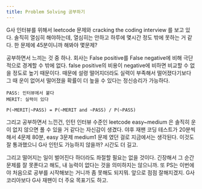 ```yaml
---
title: Problem Solving 공부하기
---
```


G사 인터뷰를 위해서 leetcode 문제와 cracking the coding interview 를 보고 있다. 솔직히 열심히 해야하는데, 열심히는 안하고 하루에 몇시간 정도 밖에 못하는 거 같다. 한 문제에 45분이니까 해봐야 몇문제?

공부하면서 느끼는 것 중 하나. 회사는 False positive를 False negative에 비해 극단적으로 경계할 수 밖에 없다. false positive의 비용이 negative에 비하면 비교할 수 없을 정도로 높기 때문이다. 때문에 설령 떨어지더라도 실력이 부족해서 떨어졌다기보다 그 때 운이 없어서 떨어졌을 확률이 더 높을 수 있다는 정신승리가 가능하다.

```
PASS: 인터뷰에서 붙다
MERIT: 실력이 있다

P(~MERIT|~PASS) = P(~MERIT and ~PASS) / P(~PASS)
```

그리고 공부하면서 느낀건, 인턴 인터뷰 수준인 leetcode easy~medium 은 솔직히 운이 없지 않으면 풀 수 있을 거 같다는 자신감이 생겼다. 야후 재팬 코딩 테스트가 20분씩해서 4문제 80분, easy 3문제 medium1 문제 였던 걸로 지금에서는 생각된다. 이것도 잘 통과했으니 G사 인턴도 가능하지 않을까? 시간도 더 길고.

그리고 떨어지는 일이 벌어진다 하더라도 좌절할 필요는 없을 것이다. 긴장해서 그 순간 문제를 잘 못푼다고 해도, 내 능력이 없다는 것을 의미하지는 않으니까. 또 PS는 이번에야 처음으로 공부를 시작해보는 거니까 좀 못해도 되지뭐. 앞으로 점점 잘해지겠지. G사 코리아보다 G사 재팬이 더 주요 목표기도 하고.

